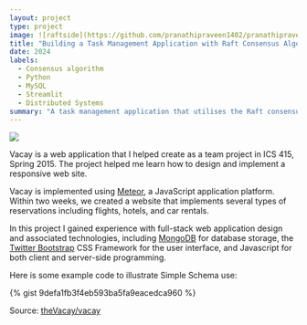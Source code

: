 ```yaml
---
layout: project
type: project
image: ![raftside](https://github.com/pranathipraveen1402/pranathipraveen1402.github.io/assets/105574251/ea6c5132-e3f9-45da-9dcf-89c5dd4584b9)
title: "Building a Task Management Application with Raft Consensus Algorithm and MySQL"
date: 2024
labels:
  - Consensus algorithm
  - Python
  - MySQL
  - Streamlit
  - Distributed Systems
summary: "A task management application that utilises the Raft consensus algorithm to ensure consistency and fault tolerance across multiple nodes."
---
```


<img class="img-fluid" src="../img/vacay/vacay-home-page.png">

Vacay is a web application that I helped create as a team project in ICS 415, Spring 2015. The project helped me learn how to design and implement a responsive web site.

Vacay is implemented using [Meteor](http://meteor.com), a JavaScript application platform. Within two weeks, we created a website that implements several types of reservations including flights, hotels, and car rentals.

In this project I gained experience with full-stack web application design and associated technologies, including [MongoDB](http://mongodb.com) for database storage, the [Twitter Bootstrap](http://getbootstrap.com/) CSS Framework for the user interface, and Javascript for both client and server-side programming. 

Here is some example code to illustrate Simple Schema use:

{% gist 9defa1fb3f4eb593ba5fa9eacedca960 %}
 
Source: <a href="https://github.com/theVacay/vacay">theVacay/vacay</a>
